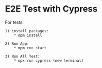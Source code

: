 # E2E Test with Cypress



For tests:

```
1) install packages: 
	* npm install
```



```
2) Run App:
	* npm run start
```



```
3) Run All Test:
	* npx run cypress (new terminal)
```
